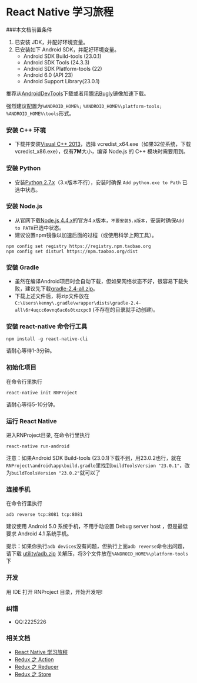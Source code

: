 # React Native 学习旅程
###本文档前置条件
1. 已安装 JDK，并配好环境变量。
2. 已安装如下 Android SDK，并配好环境变量。
    - Android SDK Build-tools (23.0.1)
    - Android SDK Tools (24.3.3)
    - Android SDK Platform-tools (22)
    - Android 6.0 (API 23)
    - Android Support Library(23.0.1)

推荐从[AndroidDevTools](http://androiddevtools.cn/)下载或者用[腾讯Bugly](http://android-mirror.bugly.qq.com:8080/include/usage.html)镜像加速下载。

强烈建议配置为``` %ANDROID_HOME%; ```  ``` %ANDROID_HOME%\platform-tools; ```  ``` %ANDROID_HOME%\tools ```形式。

### 安装 C++ 环境
- 下载并安装[Visual C++ 2013](https://www.microsoft.com/zh-cn/download/details.aspx?id=40784)，选择 vcredist_x64.exe（如果32位系统，下载 vcredist_x86.exe），仅有**7M**大小，编译 Node.js 的 C++ 模块时需要用到。

### 安装 Python
- 安装[Python 2.7.x](https://www.python.org/downloads/release/python-2711/)（3.x版本不行），安装时确保 ``` Add python.exe to Path ``` 已选中状态。

### 安装 Node.js
- 从官网下载[Node.js 4.4.x](https://nodejs.org/dist/v4.4.2/node-v4.4.2-x64.msi)的官方4.x版本，``` 不要安装5.x版本 ```，安装时确保``` Add to PATH ```已选中状态。
- 建议设置npm镜像以加速后面的过程（或使用科学上网工具）。
<pre><code>npm config set registry https://registry.npm.taobao.org
npm config set disturl https://npm.taobao.org/dist</code></pre>

### 安装 Gradle
- 虽然在编译Android项目时会自动下载，但如果网络状态不好，很容易下载失败，建议先下载[gradle-2.4-all.zip](http://pan.baidu.com/s/1c0dcgfe)。
- 下载上述文件后，将zip文件放在``` C:\Users\kenny\.gradle\wrapper\dists\gradle-2.4-all\6r4uqcc6ovnq6ac6s0txzcpc0 ```  (不存在的目录就手动创建)。

### 安装 react-native 命令行工具
<pre><code>npm install -g react-native-cli</code></pre>
请耐心等待1-3分钟。

### 初始化项目
在命令行里执行

<pre><code>react-native init RNProject</code></pre>

请耐心等待5-10分钟。

### 运行 React Native
进入RNProject目录, 在命令行里执行

<pre><code>react-native run-android</code></pre>

注意：如果Android SDK Build-tools (23.0.1)下载不到，用23.0.2也行，就在``` RNProject\android\app\build.gradle ```里找到``` buildToolsVersion "23.0.1" ```，改为``` buildToolsVersion "23.0.2" ```就可以了

### 连接手机
在命令行里执行

<pre><code>adb reverse tcp:8081 tcp:8081</code></pre>

建议使用 Android 5.0 系统手机，不用手动设置 Debug server host ，但是最低要求 Android 4.1 系统手机。

提示：如果你执行``` adb devices ```没有问题，但执行上面``` adb reverse ```命令出问题，请下载 [utility/adb.zip](https://raw.githubusercontent.com/Kennytian/learning-react-native/master/utility/adb.zip) 关解压，将3个文件放在``` %ANDROID_HOME%\platform-tools ```下

### 开发
用 IDE 打开 RNProject 目录，开始开发吧!

### 纠错
- QQ:2225226

### 相关文档
* [React Native 学习旅程](https://github.com/Kennytian/learning-react-native/blob/master/README.md)
* [Redux 之 Action](https://github.com/Kennytian/learning-react-native/blob/master/redux/action.md)
* [Redux 之 Reducer](https://github.com/Kennytian/learning-react-native/blob/master/redux/reducer.md)
* [Redux 之 Store](https://github.com/Kennytian/learning-react-native/blob/master/redux/store.md)
